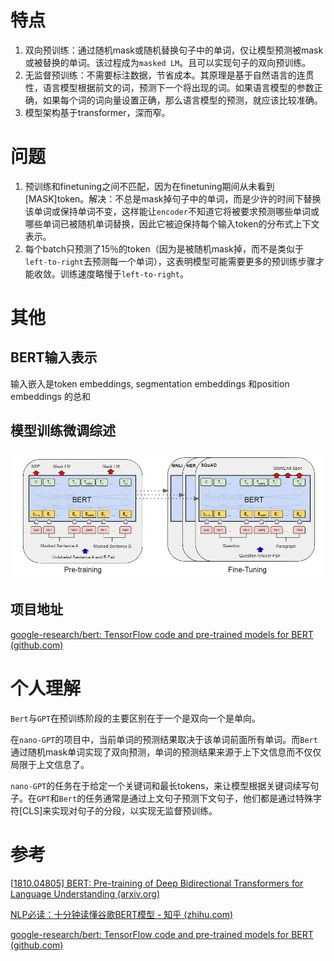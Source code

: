 # 特点 

1. 双向预训练：通过随机mask或随机替换句子中的单词，仅让模型预测被mask或被替换的单词。该过程成为`masked LM`。且可以实现句子的双向预训练。
2. 无监督预训练：不需要标注数据，节省成本。其原理是基于自然语言的连贯性，语言模型根据前文的词，预测下一个将出现的词。如果语言模型的参数正确，如果每个词的词向量设置正确，那么语言模型的预测，就应该比较准确。
3. 模型架构基于transformer，深而窄。

# 问题

1. 预训练和finetuning之间不匹配，因为在finetuning期间从未看到[MASK]token。解决：不总是mask掉句子中的单词，而是少许的时间下替换该单词或保持单词不变，这样能让`encoder`不知道它将被要求预测哪些单词或哪些单词已被随机单词替换，因此它被迫保持每个输入token的分布式上下文表示。
2. 每个batch只预测了15％的token（因为是被随机mask掉，而不是类似于`left-to-right`去预测每一个单词），这表明模型可能需要更多的预训练步骤才能收敛。训练速度略慢于`left-to-right`。

# 其他

## BERT输入表示

输入嵌入是token embeddings, segmentation embeddings 和position embeddings 的总和

## 模型训练微调综述

![image-20240419173159709](assets/image-20240419173159709.png)

## 项目地址

[google-research/bert: TensorFlow code and pre-trained models for BERT (github.com)](https://github.com/google-research/bert?tab=readme-ov-file)

# 个人理解

`Bert`与`GPT`在预训练阶段的主要区别在于一个是双向一个是单向。

在`nano-GPT`的项目中，当前单词的预测结果取决于该单词前面所有单词。而`Bert`通过随机mask单词实现了双向预测，单词的预测结果来源于上下文信息而不仅仅局限于上文信息了。

`nano-GPT`的任务在于给定一个关键词和最长tokens，来让模型根据关键词续写句子。在`GPT`和`Bert`的任务通常是通过上文句子预测下文句子，他们都是通过特殊字符[CLS]来实现对句子的分段，以实现无监督预训练。

# 参考

[[1810.04805\] BERT: Pre-training of Deep Bidirectional Transformers for Language Understanding (arxiv.org)](https://arxiv.org/abs/1810.04805)

[NLP必读：十分钟读懂谷歌BERT模型 - 知乎 (zhihu.com)](https://zhuanlan.zhihu.com/p/51413773)

[google-research/bert: TensorFlow code and pre-trained models for BERT (github.com)](https://github.com/google-research/bert?tab=readme-ov-file)